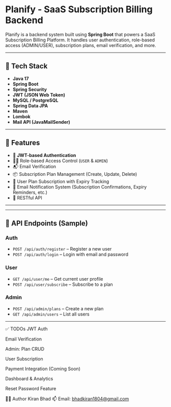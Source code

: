 # Planify - SaaS Subscription Billing Backend

Planify is a backend system built using **Spring Boot** that powers a SaaS Subscription Billing Platform. It handles user authentication, role-based access (ADMIN/USER), subscription plans, email verification, and more.

---

## 🔧 Tech Stack

- **Java 17**
- **Spring Boot**
- **Spring Security**
- **JWT (JSON Web Token)**
- **MySQL / PostgreSQL**
- **Spring Data JPA**
- **Maven**
- **Lombok**
- **Mail API (JavaMailSender)**

---

## 🚀 Features

- 🔐 **JWT-based Authentication**
- 🧑‍💻 Role-based Access Control (`USER` & `ADMIN`)
- 📬 Email Verification
- 📦 Subscription Plan Management (Create, Update, Delete)
- 🧾 User Plan Subscription with Expiry Tracking
- 💌 Email Notification System (Subscription Confirmations, Expiry Reminders, etc.)
- 📡 RESTful API

---


---

## 🔑 API Endpoints (Sample)

### Auth
- `POST /api/auth/register` – Register a new user
- `POST /api/auth/login` – Login with email and password

### User
- `GET /api/user/me` – Get current user profile
- `POST /api/user/subscribe` – Subscribe to a plan

### Admin
- `POST /api/admin/plans` – Create a new plan
- `GET /api/admin/users` – List all users

---




✅ TODOs
 JWT Auth

 Email Verification

 Admin: Plan CRUD

 User Subscription

 Payment Integration (Coming Soon)

 Dashboard & Analytics

 Reset Password Feature



 🧑‍💻 Author
 Kiran Bhad
📫 Email: bhadkiran1804@gmail.com
